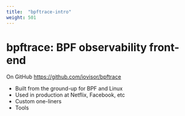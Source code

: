 ```yaml
---
title:  "bpftrace-intro"
weight: 501
---
```


# bpftrace: BPF observability front-end

On GitHub https://github.com/iovisor/bpftrace

- Built from the ground-up for BPF and Linux
- Used in production at Netflix, Facebook, etc
- Custom one-liners
- Tools


